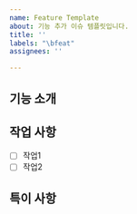 ```yaml
---
name: Feature Template
about: 기능 추가 이슈 템플릿입니다.
title: ''
labels: "\bfeat"
assignees: ''

---
```


## 기능 소개

## 작업 사항
- [ ] 작업1
- [ ] 작업2

## 특이 사항

<!-- 제목은 "~하기"로 작성 -->
<!-- 할당자, 프로젝트, 마일스톤 필수 -->
